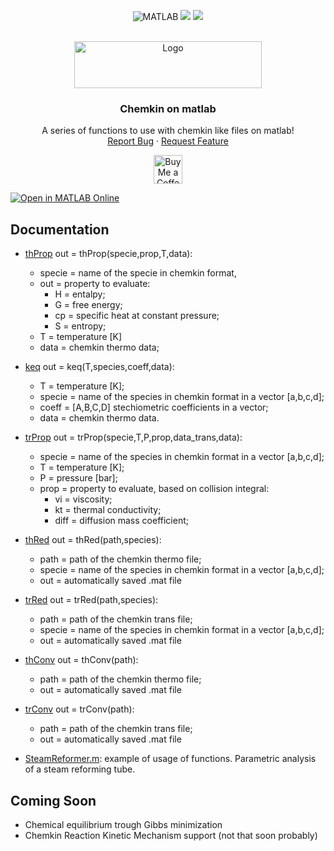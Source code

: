 <a name="readme-top"></a>

<div align="center">

![MATLAB](https://img.shields.io/badge/MATLAB-e86e05?style=for-the-badge&logo=Octave&logoColor=white)
![](https://img.shields.io/github/last-commit/sommaa/Chemkin_on_matlab?&style=for-the-badge&color=CFFC49&logoColor=171718&labelColor=171718)
[![](https://img.shields.io/github/repo-size/sommaa/Chemkin_on_matlab?color=%23DDB6F2&label=SIZE&logo=codesandbox&style=for-the-badge&logoColor=D9E0EE&labelColor=171718)](https://github.com/sommaa/Chemkin_on_matlab)

</div>

<!-- PROJECT LOGO -->
<br />
<div align="center">
  <a href="https://github.com/sommaa/Chemkin_on_matlab">
    <img src="https://user-images.githubusercontent.com/120776791/222243117-399a90cb-31e4-45be-afb8-ce26e24b7cd5.png" alt="Logo" width="300" height="75">
    
  </a>

  <h3 align="center">Chemkin on matlab</h3>

  <p align="center">
    A series of functions to use with chemkin like files on matlab!
    <br />
    <a href="https://github.com/sommaa/Chemkin_on_matlab/issues">Report Bug</a>
    ·
    <a href="https://github.com/sommaa/Chemkin_on_matlab/issues">Request Feature</a>
  </p>
</div>

<div align="center">

<a href='https://ko-fi.com/sommaa' target='_blank'><img height='35' style='border:0px;height:46px;' src='https://az743702.vo.msecnd.net/cdn/kofi3.png?v=0' border='0' alt='Buy Me a Coffee at ko-fi.com' />

</div>

[![Open in MATLAB Online](https://www.mathworks.com/images/responsive/global/open-in-matlab-online.svg)](https://matlab.mathworks.com/open/github/v1?repo=sommaa/CKM)

## Documentation

- [thProp](/@CKM/thProp.m) out = thProp(specie,prop,T,data):
  - specie = name of the specie in chemkin format,
  - out = property to evaluate:
    - H = entalpy;
    - G = free energy;
    - cp = specific heat at constant pressure;
    - S = entropy;
  - T = temperature [K]
  - data = chemkin thermo data;
- [keq](/@CKM/keq.m) out = keq(T,species,coeff,data):

  - T = temperature [K];
  - specie = name of the species in chemkin format in a vector [a,b,c,d];
  - coeff = [A,B,C,D] stechiometric coefficients in a vector;
  - data = chemkin thermo data.

- [trProp](/@CKM/trProp.m) out = trProp(specie,T,P,prop,data_trans,data):

  - specie = name of the species in chemkin format in a vector [a,b,c,d];
  - T = temperature [K];
  - P = pressure [bar];
  - prop = property to evaluate, based on collision integral:
    - vi = viscosity;
    - kt = thermal conductivity;
    - diff = diffusion mass coefficient;

- [thRed](/@CKM/thRed.m) out = thRed(path,species):
  - path = path of the chemkin thermo file;
  - specie = name of the species in chemkin format in a vector [a,b,c,d];
  - out = automatically saved .mat file
  
- [trRed](/@CKM/trRed.m) out = trRed(path,species):

  - path = path of the chemkin trans file;
  - specie = name of the species in chemkin format in a vector [a,b,c,d];
  - out = automatically saved .mat file

- [thConv](/@CKM/thConv.m) out = thConv(path):
  - path = path of the chemkin thermo file;
  - out = automatically saved .mat file
  
- [trConv](/@CKM/trConv.m) out = trConv(path):
  - path = path of the chemkin trans file;
  - out = automatically saved .mat file

- [SteamReformer.m](/example/SteamReformer.m): example of usage of functions. Parametric analysis of a steam reforming tube.

## Coming Soon
- Chemical equilibrium trough Gibbs minimization
- Chemkin Reaction Kinetic Mechanism support (not that soon probably)
